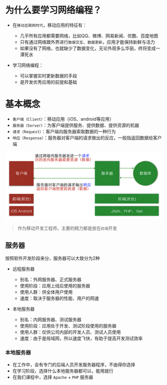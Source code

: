 # 为什么要学习网络编程？

* 在`移动互联网时代`，移动应用的特征有：
    * 几乎所有应用都需要网络，比如QQ、微博、网易新闻、优酷、百度地图
    * 只有通过网络跟外界进行`数据交互`、`数据更新`，应用才能保持新鲜与活力
    * 如果没有了网络，也就缺少了数据变化，无论外观多么华丽，终将变成一潭死水

* 学习网络编程：
    * 可以掌握实时更新数据的手段
    * 是开发优秀应用的前提和基础

# 基本概念

* `客户端（Client）`：移动应用（iOS、android等应用）
* `服务器（Server）`：为客户端提供服务、提供数据、提供资源的机器
* `请求（Request）`：客户端向服务器索取数据的一种行为
* `响应（Response）`：服务器对客户端的请求做出的反应，一般指返回数据给客户端

![](./images/basic/基本概念.png)

> 作为移动开发工程师，主要的精力都是放在`前端`开发

## 服务器

按照软件开发阶段来分，服务器可以大致分为2种

* 远程服务器
    * 别名：外网服务器、正式服务器
    * 使用阶段：应用上线后使用的服务器
    * 使用人群：供全体用户使用
    * 速度：取决于服务器的性能、用户的网速

* 本地服务器
    * 别名：内网服务器、测试服务器
    * 使用阶段：应用处于开发、测试阶段使用的服务器
    * 使用人群：仅供公司内部的开发人员、测试人员使用
    * 速度：由于是局域网，所以速度飞快，有助于提高开发测试效率

### 本地服务器

* 在工作中，会有专门的后端人员开发服务器程序，不由得你选择
* 在学习阶段，选择什么本地服务器都可以，能用就行
* 在我们课程中，选择 `Apache` + `PHP` 服务器
